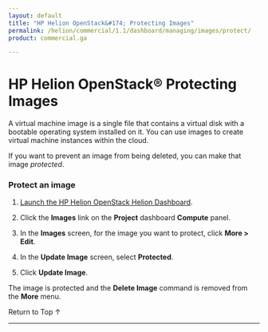 ```yaml
---
layout: default
title: "HP Helion OpenStack&#174; Protecting Images"
permalink: /helion/commercial/1.1/dashboard/managing/images/protect/
product: commercial.ga

---
```

<!--UNDER REVISION-->

<script>

function PageRefresh {
onLoad="window.refresh"
}

PageRefresh();

</script>

<!--
<p style="font-size: small;"> <a href="/helion/commercial/1.1/ga1/install/">&#9664; PREV</a> | <a href="/helion/commercial/1.1/ga1/install-overview/">&#9650; UP</a> | <a href="/helion/commercial/1.1/ga1/">NEXT &#9654;</a> 
-->

# HP Helion OpenStack&#174; Protecting Images

A virtual machine image is a single file that contains a virtual disk with a bootable operating system installed on it. You can use images to create virtual machine instances within the cloud. 

If you want to prevent an image from being deleted, you can make that image *protected*. 

### Protect an image ###

1. [Launch the HP Helion OpenStack Helion Dashboard](/helion/openstack/1.1/dashboard/login/).

2. Click the **Images** link on the **Project** dashboard **Compute** panel.

3. In the **Images** screen, for the image you want to protect, click **More &gt; Edit**.

4. In the **Update Image** screen, select **Protected**.

5. Click **Update Image**.

The image is protected and the **Delete Image** command is removed from the **More** menu.

<a href="#top" style="padding:14px 0px 14px 0px; text-decoration: none;"> Return to Top &#8593; </a>


----
